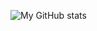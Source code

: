 ![My GitHub stats](https://github-readme-stats.vercel.app/api?username=MicheleRabesco&count_private=true&show_icons=true&theme=gruvbox)
